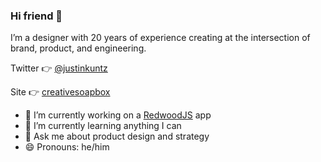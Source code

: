 ### Hi friend 👋

I’m a designer with 20 years of experience creating at the intersection of brand, product, and engineering.


Twitter 👉 [@justinkuntz](https://twitter.com/justinkuntz)

Site 👉 [creativesoapbox](https://www.creativesoapbox.com/)

- 🔭 I’m currently working on a [RedwoodJS](https://redwoodjs.com/) app
- 🌱 I’m currently learning anything I can
- 💬 Ask me about product design and strategy
- 😄 Pronouns: he/him
